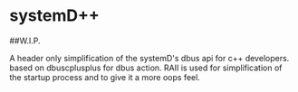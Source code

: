 # systemD++

##W.I.P.

A header only simplification of the systemD's dbus api for c++ developers.
based on dbuscplusplus for dbus action.
RAII is used for simplification of the startup process and to give it a more oops feel.
